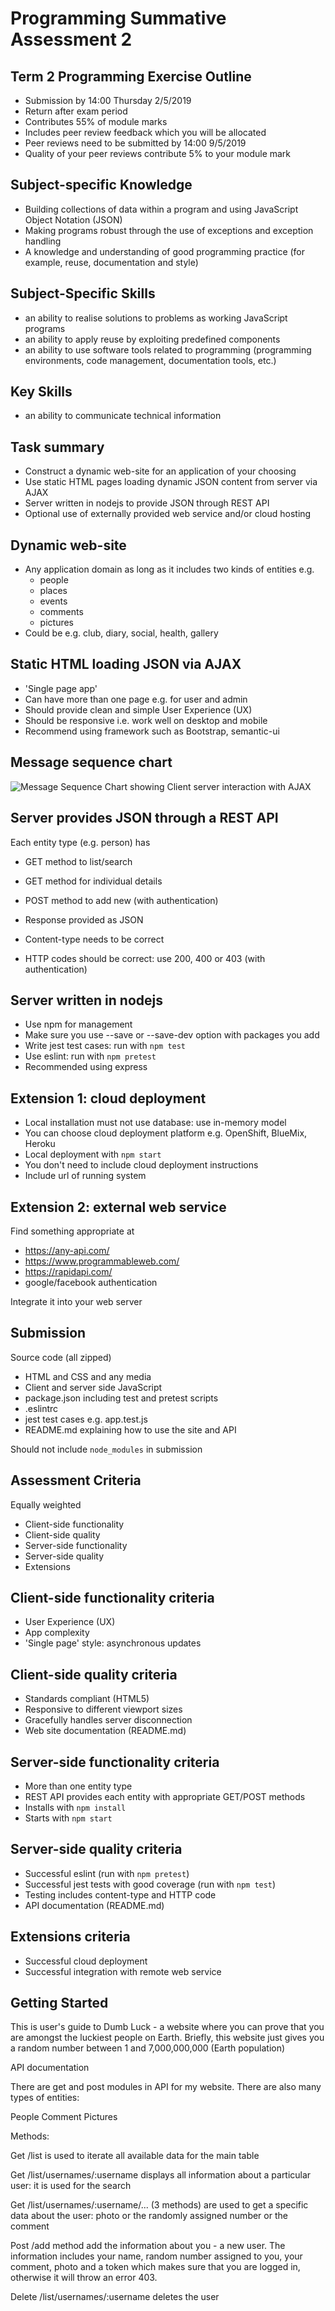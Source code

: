 # Programming Summative Assessment 2


## Term 2 Programming Exercise Outline

- Submission by 14:00 Thursday 2/5/2019
- Return after exam period
- Contributes 55% of module marks
- Includes peer review feedback which you will be allocated
- Peer reviews need to be submitted by 14:00 9/5/2019
- Quality of your peer reviews contribute 5% to your module mark


## Subject-specific Knowledge

- Building collections of data within a program and using JavaScript Object Notation (JSON)
- Making programs robust through the use of exceptions and exception handling
- A knowledge and understanding of good programming practice (for example, reuse, documentation and style)


## Subject-Specific Skills

- an ability to realise solutions to problems as working JavaScript programs
- an ability to apply reuse by exploiting predefined components
- an ability to use software tools related to programming (programming environments, code management, documentation tools, etc.)


## Key Skills

- an ability to communicate technical information



## Task summary

- Construct a dynamic web-site for an application of your choosing
- Use static HTML pages loading dynamic JSON content from server via AJAX
- Server written in nodejs to provide JSON through REST API
- Optional use of externally provided web service and/or cloud hosting


## Dynamic web-site

- Any application domain as long as it includes two kinds of entities e.g.
  - people
  - places
  - events
  - comments
  - pictures
- Could be e.g. club, diary, social, health, gallery


## Static HTML loading JSON via AJAX

- 'Single page app'
- Can have more than one page e.g. for user and admin
- Should provide clean and simple User Experience (UX)
- Should be responsive i.e. work well on desktop and mobile
- Recommend using framework such as Bootstrap, semantic-ui


## Message sequence chart

![Message Sequence Chart showing Client server interaction with AJAX](https://www.websequencediagrams.com/cgi-bin/cdraw?lz=dGl0bGUgQ2xpZW50L3NlcnZlciBpbnRlcmFjdGlvbgoKABUGLT5TABcFOiBTdGF0aWMgcGFnZSByZXF1ZXN0CgAWBi0-AEEGOiBIVE1MCmxvb3AgZWFjaCB1c2VyIABJBwA_EER5bmFtaWMgY29udGVudABLCCAoQUpBWCkASRFKU09OAIEKCQBnCFJlbmRlcgAXBQA_CWFzAIEBBSB3aXRoaW4gRE9NCmVuZAoK&s=roundgreen)


## Server provides JSON through a REST API

Each entity type (e.g. person) has 

- GET method to list/search 
- GET method for individual details 
- POST method to add new (with authentication)


- Response provided as JSON
- Content-type needs to be correct
- HTTP codes should be correct: use 200, 400 or 403 (with authentication)


## Server written in nodejs

- Use npm for management
- Make sure you use --save or --save-dev option with packages you add
- Write jest test cases: run with `npm test`
- Use eslint: run with `npm pretest`
- Recommended using express


## Extension 1: cloud deployment

- Local installation must not use database: use in-memory model
- You can choose cloud deployment platform e.g. OpenShift, BlueMix, Heroku 
- Local deployment with `npm start`
- You don't need to include cloud deployment instructions
- Include url of running system


## Extension 2: external web service

Find something appropriate at

- <https://any-api.com/>
- <https://www.programmableweb.com/>
- <https://rapidapi.com/>
- google/facebook authentication

Integrate it into your web server


## Submission

Source code (all zipped)

- HTML and CSS and any media
- Client and server side JavaScript
- package.json including test and pretest scripts
- .eslintrc 
- jest test cases e.g. app.test.js
- README.md explaining how to use the site and API

Should not include `node_modules` in submission


## Assessment Criteria

Equally weighted

- Client-side functionality
- Client-side quality
- Server-side functionality
- Server-side quality
- Extensions


## Client-side functionality criteria

- User Experience (UX)
- App complexity
- 'Single page' style: asynchronous updates


## Client-side quality criteria

- Standards compliant (HTML5)
- Responsive to different viewport sizes
- Gracefully handles server disconnection
- Web site documentation (README.md)


## Server-side functionality criteria

- More than one entity type
- REST API provides each entity with appropriate GET/POST methods
- Installs with `npm install`
- Starts with `npm start`


## Server-side quality criteria

- Successful eslint (run with `npm pretest`)
- Successful jest tests with good coverage (run with `npm test`)
- Testing includes content-type and HTTP code
- API documentation (README.md)


## Extensions criteria

- Successful cloud deployment
- Successful integration with remote web service






## Getting Started

This is user's guide to Dumb Luck - a website where you can prove that you are amongst the luckiest people on Earth. Briefly, this website just gives you a random number between 1 and 7,000,000,000 (Earth population)

API documentation

There are get and post modules in API for my website.
There are also many types of entities:

People
Comment
Pictures

Methods:

Get /list is used to iterate all available data for the main table

Get /list/usernames/:username displays all information about a particular user: it is used for the search

Get /list/usernames/:username/... (3 methods) are used to get a specific data about the user: photo or the randomly assigned number or the comment

Post /add method add the information about you - a new user. The information includes your name, random number assigned to you, your comment, photo and a token which makes sure that you are logged in, otherwise it will throw an error 403.

Delete /list/usernames/:username deletes the user
